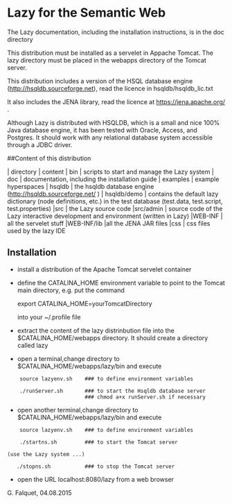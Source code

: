 # Lazy for the Semantic Web 

The Lazy documentation, including the installation instructions, is in
the doc directory

This distribution must be installed as a servelet in Appache Tomcat. The
lazy directory must be placed in the webapps directory of the Tomcat
server.

This distribution includes a version of the HSQL database engine
(http://hsqldb.sourceforge.net), read the licence in
hsqldb/hsqldb_lic.txt

It also includes the JENA library, read the licence at https://jena.apache.org/ .

Although Lazy is distributed with HSQLDB, which is a small and nice 100%
Java database engine, it has been tested with Oracle, Access, and
Postgres. It should work with any relational database system accessible
through a JDBC driver.

##Content of this distribution

| directory | content
| bin     | scripts to start and manage the Lazy system
| doc     |  documentation, including the installation guide
| examples  | example hyperspaces
| hsqldb  |   the hsqldb database engine (http://hsqldb.sourceforge.net/ )
| hsqldb/demo	| contains the default lazy dictionary (node definitions, etc.) in the test database (test.data, test.script, test.properties)
|src    |    the Lazy source code
|src/admin | source code of the Lazy interactive development and environment (written in Lazy)
|WEB-INF  |  all the servelet stuff
|WEB-INF/lib   |all the JENA JAR files
|css  |      css files used by the lazy IDE


## Installation

- install a distribution of the Apache Tomcat servelet container

- define the CATALINA_HOME environment variable to point to the Tomcat main directory, 
  e.g. put the command
  
  export CATALINA_HOME=yourTomcatDirectory
  
  into your ~/.profile file

- extract the content of the lazy distrinbution file into the $CATALINA_HOME/webapps 
  directory. It should create a directory called lazy

- open a terminal,change directory to $CATALINA_HOME/webapps/lazy/bin and execute 

```
    source lazyenv.sh    ### to define environment variables

    ./runServer.sh       ### to start the Hsqldb database server 
                         ### chmod a+x runServer.sh if necessary
```                         
- open another terminal,change directory to $CATALINA_HOME/webapps/lazy/bin and execute 
```
    source lazyenv.sh    ### to define environment variables
 
    ./startns.sh         ### to start the Tomcat server
```    
    (use the Lazy system ...)
```    
   ./stopns.sh           ### to stop the Tomcat server
```    
    
- open the URL localhost:8080/lazy from a web browser

     
     
     

G. Falquet, 04.08.2015
